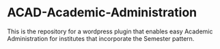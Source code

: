 # ACAD-Academic-Administration
This is the repository for a wordpress plugin that enables easy Academic Administration for institutes that incorporate the Semester pattern.
